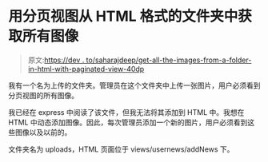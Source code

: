 # 用分页视图从 HTML 格式的文件夹中获取所有图像

> 原文:[https://dev . to/saharajdeep/get-all-the-images-from-a-folder-in-html-with-paginated-view-40dp](https://dev.to/saharajdeep/get-all-the-images-from-a-folder-in-html-with-paginated-view-40dp)

我有一个名为上传的文件夹。管理员在这个文件夹中上传一张图片，用户必须看到分页视图的所有图像。

我已经在 express 中阅读了该文件，但我无法将其添加到 HTML 中。我想在 HTML 中动态添加图像。因此，每次管理员添加一个新的图片，用户必须看到这些图像以及以前的。

文件夹名为 uploads，HTML 页面位于 views/usernews/addNews 下。